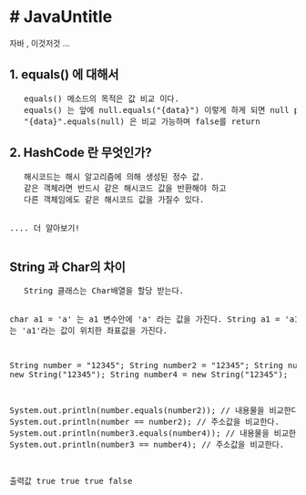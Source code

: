 <h1># JavaUntitle</h1>
<p>자바 , 이것저것 ... </p>

<h2> 1. equals() 에 대해서 </h2>
<pre>
   equals() 메소드의 목적은 값 비교 이다.
   equals() 는 앞에 null.equals("{data}") 이렇게 하게 되면 null point error 가 발생한다.
   "{data}".equals(null) 은 비교 가능하며 false를 return
</pre>
<h2> 2. HashCode 란 무엇인가?</h2>
<pre>
   해시코드는 해시 알고리즘에 의해 생성된 정수 값.
   같은 객체라면 반드시 같은 해시코드 값을 반환해야 하고
   다른 객체임에도 같은 해시코드 값을 가질수 있다.
   
   .... 더 알아보기!
</pre>
<h2>String 과 Char의 차이</h2>
<pre>
   String 클래스는 Char배열을 할당 받는다.
   
   char a1 = 'a' 는 a1 변수안에 'a' 라는 값을 가진다.
   String a1 = 'a1' 는 'a1'라는 값이 위치한 좌표값을 가진다.
   
   String number = "12345";
   String number2 = "12345";
   String number3 = new String("12345");
   String number4 = new String("12345");

   System.out.println(number.equals(number2));  // 내용물을 비교한다.
   System.out.println(number == number2);       // 주소값을 비교한다.
   System.out.println(number3.equals(number4)); // 내용물을 비교한다.
   System.out.println(number3 == number4);      // 주소값을 비교한다.
   
   출력값
   true 
   true
   true
   false
   
</pre>
